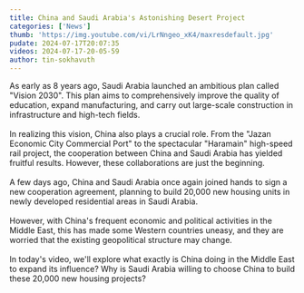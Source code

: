 ```yaml
---
title: China and Saudi Arabia's Astonishing Desert Project
categories: ['News']
thumb: 'https://img.youtube.com/vi/LrNngeo_xK4/maxresdefault.jpg'
pudate: 2024-07-17T20:07:35
videos: 2024-07-17-20-05-59
author: tin-sokhavuth
---
```

As early as 8 years ago, Saudi Arabia launched an ambitious plan called "Vision 2030". This plan aims to comprehensively improve the quality of education, expand manufacturing, and carry out large-scale construction in infrastructure and high-tech fields.
<br/><br/>
In realizing this vision, China also plays a crucial role. From the "Jazan Economic City Commercial Port" to the spectacular "Haramain" high-speed rail project, the cooperation between China and Saudi Arabia has yielded fruitful results. However, these collaborations are just the beginning.
<br/><br/>
A few days ago, China and Saudi Arabia once again joined hands to sign a new cooperation agreement, planning to build 20,000 new housing units in newly developed residential areas in Saudi Arabia.
<br/><br/>
However, with China's frequent economic and political activities in the Middle East, this has made some Western countries uneasy, and they are worried that the existing geopolitical structure may change.
<br/><br/>
In today's video, we'll explore what exactly is China doing in the Middle East to expand its influence? Why is Saudi Arabia willing to choose China to build these 20,000 new housing projects?